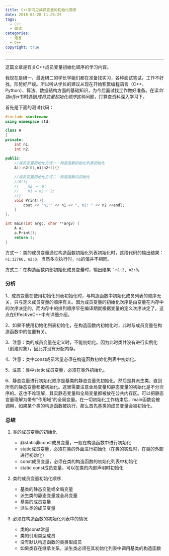 ```yaml
---
title: C++学习之成员变量的初始化顺序
date: 2018-03-28 11:26:29
tags:
  - C++
  - 面试
categories: 
  - 语言
  - C++
copyright: true
---
```


-----

这篇文章是有关C++成员变量初始化顺序的学习内容。

<!---more-->

我现在是研一，最近研二的学长学姐们都在准备找实习，各种面试笔试，工作不好找，形势好严峻。所以听从学长的建议从现在开始积累编程语言（C++、Python）、算法、数据结构方面的基础知识，为今后面试找工作做好准备。在读*剑指offer*书时遇到*成员变量初始化顺序*这种问题，打算查资料深入学习下。

首先是下面的测试代码：

~~~c++
#include <iostream>
using namespace std;

class A
{
private:
	int n1;
	int n2;

public:
    //成员变量初始化方式一：构造函数初始化列表初始化
	A():n2(0),n1(n2+2){}
    
    //成员变量初始化方式二：构造函数内初始化
    //A(){
    //    n2　=　0;
    //    n1 = n2 + 2;
    //}
	void Print(){
		cout << "n1:" << n1 << ", n2: " << n2 <<endl;  
	}
};

int main(int argc, char **argv) {
	A a;
	a.Print();
	return 1;
}
~~~

方式一：类的成员变量通过构造函数初始化列表初始化时，这段代码的输出结果：`n1:32766, n2:0`，当然多次执行时，`n1`的值并不相同。

方式二：在构造函数内部初始化成员变量时，输出结果：`n1:2, n2:0`。

### 分析

1、成员变量在使用初始化列表初始化时，与构造函数中初始化成员列表的顺序无关，只与定义成员变量的顺序有关。因为成员变量的初始化次序是由变量在内存中的次序决定的，而内存中的排列顺序早在编译期就根据变量的定义次序决定了。这点在EffectiveC++中有详细介绍。

2、如果不使用初始化列表初始化，在构造函数内初始化时，此时与成员变量在构造函数中的位置有关。

3、注意：类的成员变量在定义时，不能初始化。因为此时类并没有进行实例化（创建对象），因此并没有分配内存。

4、注意：类中const成员常量必须在构造函数初始化列表中初始化。

5、注意：类中static成员变量，必须在类外初始化。

6、静态变量进行初始化顺序是基类的静态变量先初始化，然后是其派生类，直到所有的静态变量都被初始化。这里需要注意全局变量和静态变量的初始化是不分次序的。这也不难理解，其实静态变量和全局变量都被放在公共内存区。可以把静态变量理解为带有”作用域“的全局变量。在一切初始化工作结束后，main函数会被调用，如果某个类的构造函数被执行，那么首先基类的成员变量会被初始化。 

### 总结

1. 类的成员变量的初始化
   - 非static非const成员变量，一般在构造函数中进行初始化
   - static成员变量，必须在类的外面进行初始化（在类的实现时，在类的外部进行初始化）
   - const成员变量，必须在类的构造函数的初始化列表中初始化
   - static const成员变量，可以在类的内部声明时初始化

2. 类的成员变量初始化顺序
   - 基类的静态变量或全局变量
   - 派生类的静态变量或全局变量
   - 基类的成员变量
   - 派生类的成员变量

3. 必须在构造函数的初始化列表中的情况

   - 类的const常量
   - 类的引用类型成员
   - 没有默认构造函数的类类型成员
   - 如果类存在继承关系，派生类必须在其初始化列表中调用基类的构造函数